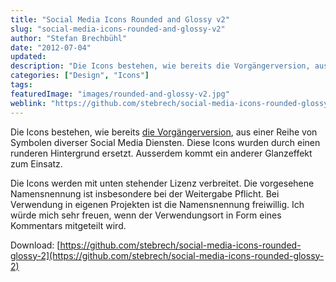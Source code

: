 ```yaml
---
title: "Social Media Icons Rounded and Glossy v2"
slug: "social-media-icons-rounded-and-glossy-v2"
author: "Stefan Brechbühl"
date: "2012-07-04"
updated:
description: "Die Icons bestehen, wie bereits die Vorgängerversion, aus einer Reihe von Symbolen diverser Social Media Diensten. Diese Icons wurden durch einen runderen Hintergrund ersetzt."
categories: ["Design", "Icons"]
tags:
featuredImage: "images/rounded-and-glossy-v2.jpg"
weblink: "https://github.com/stebrech/social-media-icons-rounded-glossy-2"
---
```

Die Icons bestehen, wie bereits [die Vorgängerversion](/portfolio/social-media-icons-rounded-and-glossy-v1/), aus einer Reihe von Symbolen diverser Social Media Diensten. Diese Icons wurden durch einen runderen Hintergrund ersetzt. Ausserdem kommt ein anderer Glanzeffekt zum Einsatz.

Die Icons werden mit unten stehender Lizenz verbreitet. Die vorgesehene Namensnennung ist insbesondere bei der Weitergabe Pflicht. Bei Verwendung in eigenen Projekten ist die Namensnennung freiwillig. Ich würde mich sehr freuen, wenn der Verwendungsort in Form eines Kommentars mitgeteilt wird.

Download: [https://github.com/stebrech/social-media-icons-rounded-glossy-2](https://github.com/stebrech/social-media-icons-rounded-glossy-2)
